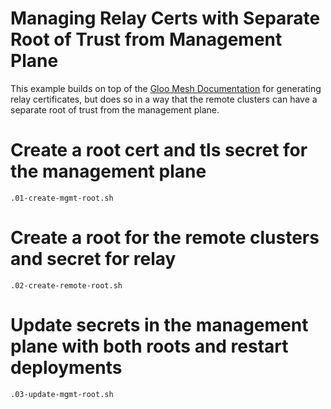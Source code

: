 # Managing Relay Certs with Separate Root of Trust from Management Plane

This example builds on top of the [Gloo Mesh Documentation](https://docs.solo.io/gloo-mesh-enterprise/latest/setup/certs/) for generating relay certificates, but does so in a way that the remote clusters can have a separate root of trust from the management plane.

# Create a root cert and tls secret for the management plane

```
.01-create-mgmt-root.sh
```

# Create a root for the remote clusters and secret for relay

```
.02-create-remote-root.sh
```

# Update secrets in the management plane with both roots and restart deployments

```
.03-update-mgmt-root.sh
```